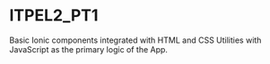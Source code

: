 # ITPEL2_PT1
Basic Ionic components integrated with HTML and CSS Utilities with JavaScript as the primary logic of the App. 
